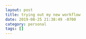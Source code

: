 ```yaml
---
layout: post
title: trying out my new workflow
date: 2019-08-25 21:38:49 -0700
category: personal
tags: []
---
```




